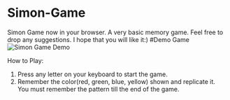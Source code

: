# Simon-Game
Simon Game now in your browser.
A very basic memory game. Feel free to drop any suggestions. I hope that you will like it:)
#Demo Game
![Simon Game Demo](https://i.imgur.com/r98Ftze.gif)


 How to Play:
 1. Press any letter on your keyboard to start the game.
 2. Remember the color(red, green, blue, yellow) shown and replicate it. You must remember the pattern till the end of the game.

